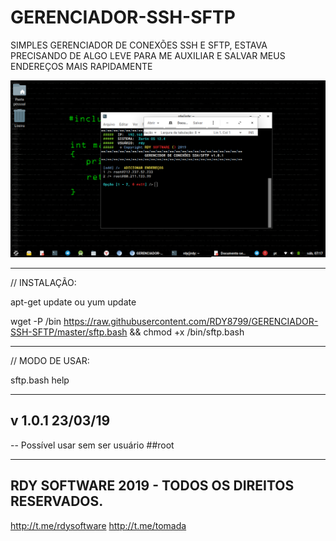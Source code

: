 # GERENCIADOR-SSH-SFTP
SIMPLES GERENCIADOR DE CONEXÕES SSH E SFTP, ESTAVA PRECISANDO DE ALGO LEVE PARA ME AUXILIAR E SALVAR MEUS ENDEREÇOS MAIS RAPIDAMENTE

![alt text](https://raw.githubusercontent.com/RDY8799/GERENCIADOR-SSH-SFTP/master/Captura%20de%20tela%20de%202019-03-23%2007-17-56.png)
__________________________________
// INSTALAÇÃO:

apt-get update
ou
yum update

wget -P /bin https://raw.githubusercontent.com/RDY8799/GERENCIADOR-SSH-SFTP/master/sftp.bash && chmod +x /bin/sftp.bash

__________________________________

// MODO DE USAR:

sftp.bash help

__________________________________

## v 1.0.1    23/03/19
-- Possível usar sem ser usuário ##root
__________________________________

## RDY SOFTWARE 2019 - TODOS OS DIREITOS RESERVADOS.

http://t.me/rdysoftware
http://t.me/tomada

